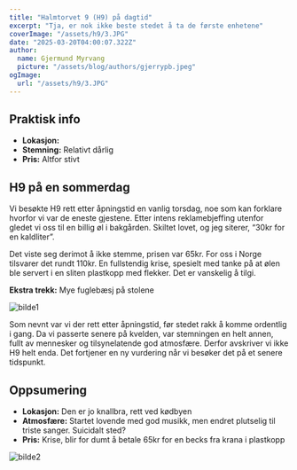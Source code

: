```yaml
---
title: "Halmtorvet 9 (H9) på dagtid"
excerpt: "Tja, er nok ikke beste stedet å ta de første enhetene"
coverImage: "/assets/h9/3.JPG"
date: "2025-03-20T04:00:07.322Z"
author:
  name: Gjermund Myrvang
  picture: "/assets/blog/authors/gjerrypb.jpeg"
ogImage:
  url: "/assets/h9/3.JPG"
---
```


## Praktisk info
- **Lokasjon:** []()
- **Stemning:** Relativt dårlig
- **Pris:** Altfor stivt

## H9 på en sommerdag
Vi besøkte H9 rett etter åpningstid en vanlig torsdag, noe som kan forklare hvorfor vi var de eneste gjestene. Etter intens reklamebjeffing utenfor gledet vi oss til en billig øl i bakgården. Skiltet lovet, og jeg siterer, “30kr for en kaldliter”.

Det viste seg derimot å ikke stemme, prisen var 65kr. For oss i Norge tilsvarer det rundt 110kr. En fullstendig krise, spesielt med tanke på at ølen ble servert i en sliten plastkopp med flekker. Det er vanskelig å tilgi. 

**Ekstra trekk:** Mye fuglebæsj på stolene

![bilde1](/assets/h9/1.JPG)

Som nevnt var vi der rett etter åpningstid, før stedet rakk å komme ordentlig i gang. Da vi passerte senere på kvelden, var stemningen en helt annen, fullt av mennesker og tilsynelatende god atmosfære. Derfor avskriver vi ikke H9 helt enda. Det fortjener en ny vurdering når vi besøker det på et senere tidspunkt.

## Oppsumering
- **Lokasjon:** Den er jo knallbra, rett ved kødbyen
- **Atmosfære:** Startet lovende med god musikk, men endret plutselig til triste sanger. Suicidalt sted?
- **Pris:** Krise, blir for dumt å betale 65kr for en becks fra krana i plastkopp

![bilde2](/assets/h9/2.JPG)

